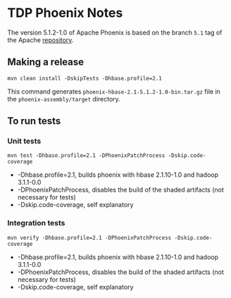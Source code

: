 # TDP Phoenix Notes

The version 5.1.2-1.0 of Apache Phoenix is based on the branch `5.1` tag of the Apache [repository](https://github.com/apache/phoenix/tree/5.1).

## Making a release

```
mvn clean install -DskipTests -Dhbase.profile=2.1
```

This command generates `phoenix-hbase-2.1-5.1.2-1.0-bin.tar.gz` file in the `phoenix-assembly/target` directory.

## To run tests

### Unit tests
```
mvn test -Dhbase.profile=2.1 -DPhoenixPatchProcess -Dskip.code-coverage
```

- -Dhbase.profile=2.1, builds phoenix with hbase 2.1.10-1.0 and hadoop 3.1.1-0.0
- -DPhoenixPatchProcess, disables the build of the shaded artifacts (not necessary for tests)
- -Dskip.code-coverage, self explanatory

### Integration tests

```
mvn verify -Dhbase.profile=2.1 -DPhoenixPatchProcess -Dskip.code-coverage
```

- -Dhbase.profile=2.1, builds phoenix with hbase 2.1.10-1.0 and hadoop 3.1.1-0.0
- -DPhoenixPatchProcess, disables the build of the shaded artifacts (not necessary for tests)
- -Dskip.code-coverage, self explanatory
